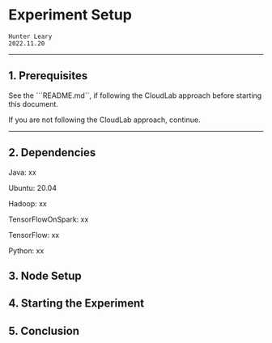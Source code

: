 # Experiment Setup

```
Hunter Leary
2022.11.20
```

***

## 1. Prerequisites

See the ```README.md``, if following the CloudLab approach before starting this document.

If you are not following the CloudLab approach, continue.

***

## 2. Dependencies

Java: xx

Ubuntu: 20.04

Hadoop: xx

TensorFlowOnSpark: xx

TensorFlow: xx

Python: xx

## 3. Node Setup


## 4. Starting the Experiment

## 5. Conclusion
